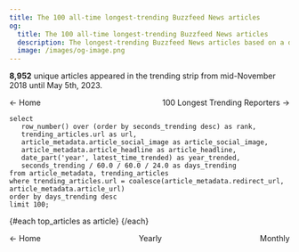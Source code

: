 ```yaml
---
title: The 100 all-time longest-trending Buzzfeed News articles
og:
  title: The 100 all-time longest-trending Buzzfeed News articles
  description: The longest-trending Buzzfeed News articles based on a dataset of snapshots taken of the home page's "Trending" strip every 5 minutes from Nov 2018 until May 5th, when the newsroom shut down.
  image: /images/og-image.png
---
```


<script>
  import ArticleRow from '$lib/ArticleRow.svelte';
</script>


**8,952** unique articles appeared in the trending strip from mid-November 2018 until May 5th, 2023.

<style>
    .same-line {
        display: flex;
        flex-direction: row;
        justify-content: space-between;
    }
</style>

<span class="same-line">
  <BigLink href="/">← Home</BigLink>
  <BigLink href="/100-longest-trending-reporters"> 100 Longest Trending Reporters →</BigLink>
</span>

``` top_articles
select
   row_number() over (order by seconds_trending desc) as rank,
   trending_articles.url as url,
   article_metadata.article_social_image as article_social_image,
   article_metadata.article_headline as article_headline,
   date_part('year', latest_time_trended) as year_trended,
   seconds_trending / 60.0 / 60.0 / 24.0 as days_trending
from article_metadata, trending_articles
where trending_articles.url = coalesce(article_metadata.redirect_url, article_metadata.article_url)
order by days_trending desc
limit 100;
```

{#each top_articles as article}
<ArticleRow
  rank={article.rank}
  image_url={article.article_social_image}
  days_trending={article.days_trending}
  headline={article.article_headline}
  article_url={article.url}
  when={article.year_trended}
/>
{/each}

<span class="same-line">
  <BigLink href="/">← Home</BigLink>
  <BigLink href="/yearly">Yearly</BigLink>
  <BigLink href="/monthly">Monthly</BigLink>
</span>
